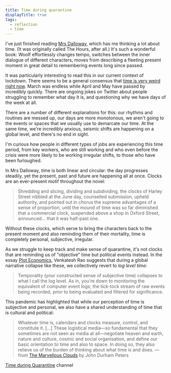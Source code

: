 ```yaml
---
title: Time during quarantine
displayTitle: true
tags:
  - reflection
  - time
---
```


I've just finished reading [Mrs Dalloway](https://en.wikipedia.org/wiki/Mrs_Dalloway), which has me thinking a lot about time. (It was originally called The Hours, after all.) It's such a wonderful book: Woolf effortlessly changes tempo, switches between the inner dialogue of different characters, moves from describing a fleeting present moment in great detail to remembering events long since passed.

It was particularly interesting to read this in our current context of lockdown. There seems to be a general consensus that [time is very weird right now](https://www.vox.com/2020/5/7/21248259/why-time-feels-so-weird-right-now-quarantine-coronavirus-pandemic). March was endless while April and May have passed by incredibly quickly. There are ongoing jokes on Twitter about people struggling to remember what day it is, and questioning why we have days of the week at all.

<!-- more -->

There are a number of different explanations for this: our rhythms and routines are messed up, our days are more monotonous, we aren't going to the events or spaces that we usually use to demarcate our time. At the same time, we're incredibly anxious, seismic shifts are happening on a global level, and there's no end in sight.

I'm curious how people in different types of jobs are experiencing this time period, from key workers, who are still working and who even before the crisis were more likely to be working irregular shifts, to those who have been furloughed.

In Mrs Dalloway, time is both linear and circular: the day progresses steadily, yet the present, past and future are happening all at once. Clocks are an ever-present motif throughout the novel:

> Shredding and slicing, dividing and subdividing, the clocks of Harley Street nibbled at the June day, counselled submission, upheld authority, and pointed out in chorus the supreme advantages of a sense of proportion, until the mound of time was so far diminished that a commercial clock, suspended above a shop in Oxford Street, announced… that it was half-past one.

Without these clocks, which serve to bring the characters back to the present moment and also reminding them of their mortality, time is completely personal, subjective, irregular.

As we struggle to keep track and make sense of quarantine, it's not clocks that are reminding us of "objective" time but political events instead. In the essay [Plot Economics](https://www.ribbonfarm.com/2020/03/09/plot-economics/), Venkatesh Rao suggests that during a global narrative collapse like these, we collectively revert to *log level time*:

> Temporality (your constructed sense of subjective time) collapses to what I call the log level. As in, you’re down to monitoring the equivalent of computer event logs; the tick-tock stream of raw events being recorded, prior to being evaluated and filtered for significance.

This pandemic has highlighted that while our perception of time is subjective and personal, we also have a shared understanding of time that is cultural and political:

> Whatever time is, calendars and clocks measure, control, and constitute it. […] These logistical media—so fundamental that they sometimes are not seen as media at all—negotiate heaven and earth, nature and culture, cosmic and social organisation, and define our basic orientation to time and also to space. In doing so, they also relieve us of the burden of thinking about what time is and does.
— from [The Marvellous Clouds](https://press.uchicago.edu/ucp/books/book/chicago/M/bo20069392.html) by John Durham Peters

[Time during Quarantine](https://www.are.na/gemma-copeland/time-during-quarantine) channel
